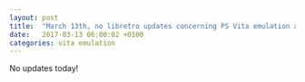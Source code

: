 ```yaml
---
layout: post
title:  "March 13th, no libretro updates concerning PS Vita emulation and emulators"
date:   2017-03-13 06:00:02 +0100
categories: vita emulation
---
```


No updates today!

